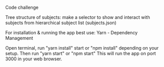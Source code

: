
Code challenge

Tree structure of subjects: make a selector to show and interact with subjects from hierarchical subject list (subjects.json)

For installation & running the app best use: Yarn - Dependency Management

Open terminal, run "yarn install" start or "npm install" depending on your setup. Then run "yarn start" or "npm start" This will run the app on port 3000 in your web browser.
